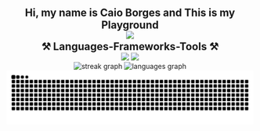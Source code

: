 <h2 align="center" style="margin-bottom: 0;">Hi, my name is Caio Borges and This is my Playground</h2>

<div align="center" style="margin: 0;">
  <img height="150" src="https://i.giphy.com/media/v1.Y2lkPTc5MGI3NjExOGtvN3YzM3F6YW51ZzRkbnkzcjFqODllODR1djkxY3pqM3Vnd3lhdiZlcD12MV9pbnRlcm5hbF9naWZfYnlfaWQmY3Q9Zw/13vUilgTzVIGQM/giphy.gif">
</div>

<h2 align="center" style="margin-top: 0; margin-bottom: 0;">⚒️ Languages-Frameworks-Tools ⚒️</h2>

<div align="center" style="margin: 0;">
    <img src="https://skillicons.dev/icons?i=php,laravel,linux,html,css,tailwind,github,git,javascript" style="margin: 0;" />
    <img src="https://skillicons.dev/icons?i=mysql,npm,phpstorm,postgres,ubuntu,docker" style="margin: 0;" />
</div>

<div align="center" style="margin: 0;">
  <img src="https://streak-stats.demolab.com?user=bor-ges&locale=pt-br&mode=daily&theme=react&hide_border=true&border_radius=5&date_format=j%20M%5B%20Y%5D" height="150" alt="streak graph" style="margin: 0;" />
  <img src="https://github-readme-stats.vercel.app/api/top-langs?username=bor-ges&locale=pt-br&hide_title=false&layout=compact&card_width=320&langs_count=5&theme=react&hide_border=true" height="150" alt="languages graph" style="margin: 0;" />
</div>

<div align="center" style="margin: 0;">
    <img src="https://raw.githubusercontent.com/bor-ges/bor-ges/output/snake.svg" alt="Snake animation" style="margin: 0;" />
</div>

